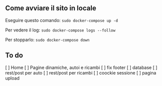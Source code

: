 ## Come avviare il sito in locale
Eseguire questo comando:
`sudo docker-compose up -d`

Per vedere il log:
`sudo docker-compose logs --follow`

Per stopparlo:
`sudo docker-compose down`

## To do
[ ] Home
[ ] Pagine dinamiche, autoi e ricambi
[ ] fix footer
[ ] database
[ ] rest/post per auto
[ ] rest/post per ricambi
[ ] coockie sessione
[ ] pagina upload
